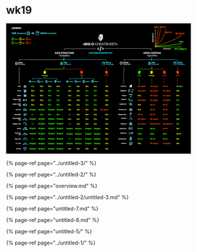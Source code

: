# wk19

![](../../.gitbook/assets/bigo.png)

{% page-ref page="../untitled-3/" %}

{% page-ref page="../untitled-2/" %}

{% page-ref page="overview.md" %}

{% page-ref page="../untitled-2/untitled-3.md" %}

{% page-ref page="untitled-7.md" %}

{% page-ref page="untitled-8.md" %}

{% page-ref page="untitled-5/" %}

{% page-ref page="../untitled-1/" %}
